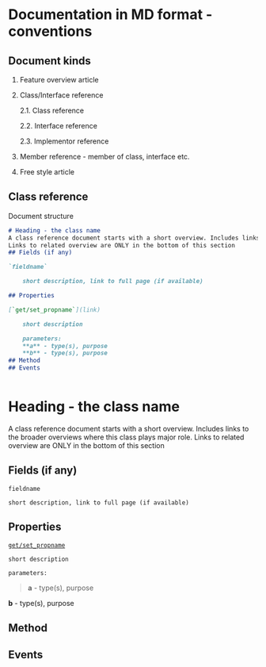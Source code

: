 # Documentation in MD format - conventions

## Document kinds

1. Feature overview article
    
2. Class/Interface reference

    2.1. Class reference

    2.2. Interface reference

    2.3. Implementor reference

3. Member reference - member of class, interface etc.

4. Free style article

## Class reference

Document structure
```md
# Heading - the class name
A class reference document starts with a short overview. Includes links to the broader overviews where this class plays major role.
Links to related overview are ONLY in the bottom of this section
## Fields (if any)

`fieldname` 

    short description, link to full page (if available)

## Properties

[`get/set_propname`](link)

    short description

    parameters:
    **a** - type(s), purpose
    **b** - type(s), purpose
## Method
## Events



```

# Heading - the class name
A class reference document starts with a short overview. Includes links to the broader overviews where this class plays major role.
Links to related overview are ONLY in the bottom of this section
## Fields (if any)

`fieldname` 

    short description, link to full page (if available)

## Properties

[`get/set_propname`](link)

    short description

    parameters:
>**a** - type(s), purpose

**b** - type(s), purpose
## Method
## Events

